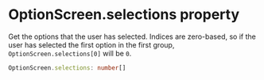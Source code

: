 # OptionScreen.selections property

Get the options that the user has selected. Indices are zero-based, so if the user has selected the first option in the first group, `OptionScreen.selections[0]` will be `0`.

```typescript
OptionScreen.selections: number[]
```